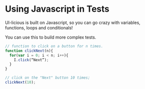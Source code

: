 # Using Javascript in Tests

UI-licious is built on Javascript, so you can go crazy with variables, functions, loops and conditionals!

You can use this to build more complex tests.

```javascript
// function to click on a button for n times.
function clickNext(n){
  for(var i = 0; i < n; i++){
    I.click(“Next”);
  }
}

// click on the "Next" button 10 times;
clickNext(10);

```